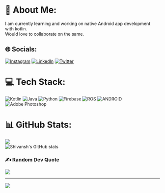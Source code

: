 # 💫 About Me:
I am currently learning and working on native Android app development with kotlin.<br>Would love to collaborate on the same.


## 🌐 Socials:
[![Instagram](https://img.shields.io/badge/Instagram-%23E4405F.svg?logo=Instagram&logoColor=white)](https://instagram.com/sh1._71) [![LinkedIn](https://img.shields.io/badge/LinkedIn-%230077B5.svg?logo=linkedin&logoColor=white)](https://www.linkedin.com/m/in/sh171) [![Twitter](https://img.shields.io/badge/Twitter-%231DA1F2.svg?logo=Twitter&logoColor=white)](https://twitter.com/ShivanshTariyal) 

# 💻 Tech Stack:
![Kotlin](https://img.shields.io/badge/kotlin-%230095D5.svg?style=for-the-badge&logo=kotlin&logoColor=white) ![Java](https://img.shields.io/badge/java-%23ED8B00.svg?style=for-the-badge&logo=java&logoColor=white) ![Python](https://img.shields.io/badge/python-3670A0?style=for-the-badge&logo=python&logoColor=ffdd54) ![Firebase](https://img.shields.io/badge/firebase-%23039BE5.svg?style=for-the-badge&logo=firebase) ![ROS](https://img.shields.io/badge/ros-%230A0FF9.svg?style=for-the-badge&logo=ros&logoColor=white) ![ANDROID](https://img.shields.io/badge/android-%2320232a.svg?style=for-the-badge&logo=android&logoColor=%a4c639) ![Adobe Photoshop](https://img.shields.io/badge/adobephotoshop-%2331A8FF.svg?style=for-the-badge&logo=adobephotoshop&logoColor=white)
# 📊 GitHub Stats:
![](https://github-readme-streak-stats.herokuapp.com/?user=Shivansh771&theme=tokyonight&hide_border=false)<br/>
![Shivansh's GitHub stats](https://github-readme-stats.vercel.app/api?username=Shivansh771&show_icons=true&theme=radical)



### ✍️ Random Dev Quote
![](https://quotes-github-readme.vercel.app/api?type=horizontal&theme=radical)

---
[![](https://visitcount.itsvg.in/api?id=Shivansh771&icon=0&color=0)](https://visitcount.itsvg.in)

<!-- Proudly created with GPRM ( https://gprm.itsvg.in ) -->
